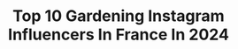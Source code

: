 ---
title: Top 10 Gardening Instagram Influencers In France In 2024
description: >-
  Find top gardening Instagram influencers in France in 2024. Most popular hashtags: #gardening #garden #home #homedecor.
platform: Instagram
hits: 78
text_top: Discover the top-rated Instagram profiles on inBeat.
text_bottom: Our database holds 78 Instagram influencers like this in France for you to collaborate.
profiles:
  - username: "michelle_font"
    fullname: >-
      Michelle Fonticiella
    bio: >-
      City girl turned farm girl 👩🏻‍🌾 | Mom of girls, dogs, goats, chickens | Active living | Gardening | Life on our tropical mini farm 🌴🌿🌾
    location: "France"
    followers: 8963
    engagement: 592
    commentsToLikes: 0.080957
    id: ck5pzaek800gn0i1174v99xh1
    verified: false
    hashtags: "#soscuba, #cuba, #cubalibre, #patriayvida"
  - username: "stevevonsteen"
    fullname: >-
      Steve von Steen
    bio: >-
      ❤️Sustainable gardening/landscaping, getting dirty 🌵cactus/succulent/🌴palm tree freak, 👩‍🌾organic veg garden& 🐕French bulldogs📍El Palmar, Spain
    location: "France"
    followers: 8136
    engagement: 2946
    commentsToLikes: 0.013501
    id: ckaos9zzcqs7s0i78m1kz99ap
    verified: false
    hashtags: ""
  - username: "hvittogslitt"
    fullname: >-
      TMN
    bio: >-
      •Based in Norway. •House from 1920 •Stylist, decorator & vintage dealer •Gardening •Vanlifer
    location: "France"
    followers: 2257
    engagement: 993
    commentsToLikes: 0.057115
    id: ck8tddano2wh30j78ebzjoj59
    verified: false
    hashtags: "#antiques, #kitchen, #home, #cottage"
  - username: "belles_decos"
    fullname: >-
      🌸🐰🌿🌸🐰🌿🌸🐰🌿🌸🐰🌿🌸
    bio: >-
      Enchanted By Traditional Decoration, Gardening And Luxury. From Paris With Love 📧 belles.decos.info@gmail.com
    location: "France"
    followers: 86427
    engagement: 201
    commentsToLikes: 0.004376
    id: ck15u2dhml3200i19nems3vqd
    verified: false
    hashtags: "#architecture, #interior, #decorationinterieur, #facadelovers"
  - username: "_wildgreens"
    fullname: >-
      Micaela Green ☾
    bio: >-
      Growing in the Chicago burbs🌱 ✧ home decor ✧ diy ✧ plant tips ✧ 💌 micaelagreenn@gmail.com
    location: "France"
    followers: 29792
    engagement: 597
    commentsToLikes: 0.024135
    id: ckz42cg4l6fwg0j23ayq08pe5
    verified: false
    hashtags: "#houseplantclub, #sunroom, #plantsofinstagram, #plantobsessed"
  - username: "maptiotte"
    fullname: >-
      ✨Sylvie✨
    bio: >-
      58 ans, mariée, deux fils, Mamou de Thelma et Faustine 💕 la famille, les amis, la cuisine, la déco, le jardin et les petits bonheurs tout simples 💛
    location: "France"
    followers: 35892
    engagement: 400
    commentsToLikes: 0.131213
    id: ck9wec1erjma60j78n41l3dpg
    verified: false
    hashtags: "#enjoy, #homemade, #deco, #ambiance"
  - username: "timothycorrigan"
    fullname: >-
      Timothy Corrigan
    bio: >-
      Interior and Product design with offices in Los Angeles and Paris. ElleDecor A-List, AD100, Luxe Gold List, Robb Report Top 40.
    location: "France"
    followers: 41767
    engagement: 506
    commentsToLikes: 0.084329
    id: ck0vy8wlq2sth0i196e7cojv6
    verified: false
    hashtags: "#patience, #design, #giardino, #fleurs"
  - username: "maryline._"
    fullname: >-
      Maryline._ | Brest, Bretagne🇫🇷
    bio: >-
      👨‍👩‍👦 Léon 🤍 📬 Contact: maryline._@outlook.fr Vinted: le_dressingdeleon
    location: "France"
    followers: 83662
    engagement: 253
    commentsToLikes: 0.052056
    id: ck0u8yt6s8mh40i19i6u2mcqn
    verified: false
    hashtags: "#homeinspiration, #instagood, #chambredeleon, #interieur"
  - username: "carlarsenault"
    fullname: >-
      Carl is cooking
    bio: >-
      👨🏻‍🍳 Foodie en quête de nouveauté 🎥 1 M sur Youtube 📍Montréal 🇨🇦 / Paris 🇫🇷 📩 carliscooking@po.agency 😋 CONCOURS 👇🏻
    location: "France"
    followers: 208718
    engagement: 483
    commentsToLikes: 0.014885
    id: ck8wf2frnf0n10j78gw2azle0
    verified: true
    hashtags: "#menstyle, #happiness, #saturdaymood, #summeroutfits"
  - username: "danieladrescher_studio"
    fullname: >-
      Daniela Drescher
    bio: >-
      children's book author & illustrator fabric, ceramic & paper design 🌿 mail@danieladrescher.com
    location: "France"
    followers: 18977
    engagement: 695
    commentsToLikes: 0.038256
    id: ck5hpagqlr13a0i11icod6wef
    verified: false
    hashtags: "#naturepainting, #fabricdesign, #nature, #littleworld"
---